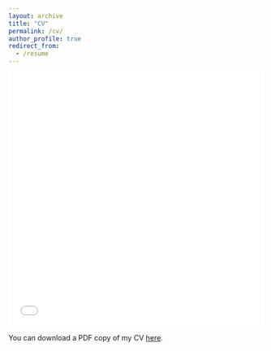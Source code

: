 ```yaml
---
layout: archive
title: "CV"
permalink: /cv/
author_profile: true
redirect_from:
  - /resume
---
```


<iframe src="/files/pdf/CV_2025Sep.pdf" width="100%" height="500" frameborder="no" border="0" marginwidth="0" marginheight="0"></iframe>

You can download a PDF copy of my CV [here](/files/pdf/CV_2025Sep.pdf).
